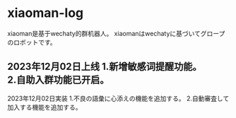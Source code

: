 # xiaoman-log

xiaoman是基于wechaty的群机器人。
xiaomanはwechatyに基づいてグロープのロボットです。

2023年12月02日上线
1.新增敏感词提醒功能。  
2.自助入群功能已开启。  
------------------  
2023年12月02日実装
1.不良の語彙に心添えの機能を追加する。
2.自動審査して加入する機能を追加する。
